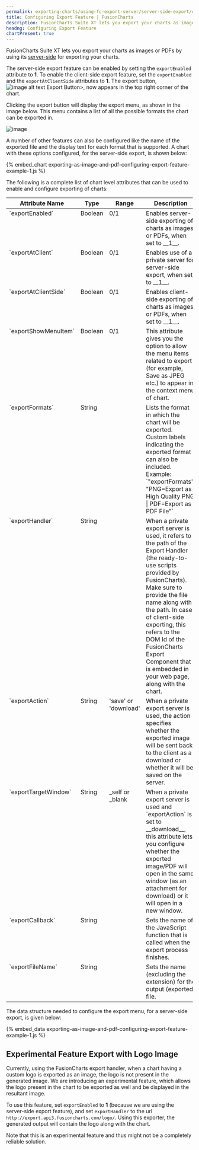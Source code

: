 ```yaml
---
permalink: exporting-charts/using-fc-export-server/server-side-export/configuring-export-feature.html
title: Configuring Export Feature | FusionCharts
description: FusionCharts Suite XT lets you export your charts as images or PDFs by using its server-side or client-side export features.
headng: Configuring Export Feature
chartPresent: true
---
```


FusionCharts Suite XT lets you export your charts as images or PDFs by using its [server-side](/exporting-charts/using-fc-export-server/server-side-export/introduction) for exporting your charts.

The server-side export feature can be enabled by setting the `exportEnabled` attribute to __1__. To enable the client-side export feature, set the `exportEnabled` and the `exportAtClientSide` attributes to __1__. 
The export button, <span> ![image alt text Export Button](/images/getting-started-adding-interactivity-exporting-to-images-or-pdf-client-side-exporting-image-4.jpg)</span>>, now appears in the top right corner of the chart.

Clicking the export button will display the export menu, as shown in the image below. This menu contains a list of all the possible formats the chart can be exported in.

![image](/images/exporting-as-image-and-pdf-intro.png)

A number of other features can also be configured like the name of the exported file and the display text for each format that is supported. A chart with these options configured, for the server-side export, is shown below:

{% embed_chart exporting-as-image-and-pdf-configuring-export-feature-example-1.js %}

The following is a complete list of chart level attributes that can be used to enable and configure exporting of charts:

<table width="100%" border="0" class="table" cellpadding="2" cellspacing="0">
    <thead>
        <tr>
            <th width="25%" valign="top" class="header">Attribute Name</th>
            <th width="10%" valign="top" class="header">Type</th>
            <th width="10%" valign="top" class="header">Range</th>
            <th width="55%" valign="top" class="header">Description</th>
        </tr>
    </thead>
    <tbody>
        <tr>
            <td valign="top" class="code">`exportEnabled`</td>
            <td valign="top" class="text">Boolean</td>
            <td valign="top" class="text">0/1</td>
            <td valign="top" class="text">Enables server-side exporting of charts as images or PDFs, when set to __1__.</td>
        </tr>     
        <tr>
            <td valign="top" class="code">`exportAtClient`</td>
            <td valign="top" class="text">Boolean</td>
            <td valign="top" class="text">0/1</td>
            <td valign="top" class="text">Enables use of a private server for server-side export, when set to __1__.</td>
        </tr>
        <tr>
            <td valign="top" class="code">`exportAtClientSide`</td>
            <td valign="top" class="text">Boolean</td>
            <td valign="top" class="text">0/1</td>
            <td valign="top" class="text">Enables client-side exporting of charts as images or PDFs, when set to __1__.</td>
        </tr>
        <tr>
            <td valign="top" class="code">`exportShowMenuItem`</td>
            <td valign="top" class="text">Boolean</td>
            <td valign="top" class="text">0/1</td>
            <td valign="top" class="text">This attribute gives you the option to allow the menu items related to export (for example, Save as JPEG etc.) to appear in the context menu of chart.</td>
        </tr>
        <tr>
            <td valign="top" class="code">`exportFormats`</td>
            <td valign="top" class="text">String</td>
            <td valign="top" class="text"></td>
            <td valign="top" class="text">Lists the format in which the chart will be exported. Custom labels indicating the exported format can also be included. Example:
    `"exportFormats": "PNG=Export as High Quality PNG &#124; PDF=Export as PDF File"`
            </td>
        </tr>
        <tr>
            <td valign="top" class="code">`exportHandler`</td>
            <td valign="top" class="text">String</td>
            <td valign="top" class="text"></td>
            <td valign="top" class="text">When a private export server is used, it refers to the path of the Export Handler (the ready-to-use scripts provided by FusionCharts). Make sure to provide the file name along with the path. In case of client-side exporting, this refers to the DOM Id of the FusionCharts Export Component that is embedded in your web page, along with the chart.
            </td>
        </tr>
        <tr>
            <td valign="top" class="code">`exportAction`</td>
            <td valign="top" class="text">String</td>
            <td valign="top" class="text">'save' or 'download'</td>
            <td valign="top" class="text">When a private export server is used, the action specifies whether the exported image will be sent back to the client as a download or whether it will be saved on the server.</td>
        </tr>
        <tr>
            <td valign="top" class="code">`exportTargetWindow`</td>
            <td valign="top" class="text">String</td>
            <td valign="top" class="text">_self or _blank</td>
            <td valign="top" class="text">When a private export server is used and `exportAction` is set to __download__, this attribute lets you configure whether the exported image/PDF will open in the same window (as an attachment for download) or it will open in a new window.</td>
        </tr>
        <tr>
            <td valign="top" class="code">`exportCallback`</td>
            <td valign="top" class="text">String</td>
            <td valign="top" class="text"></td>
            <td valign="top" class="text">Sets the name of the JavaScript function that is called when the export process finishes.</td>
        </tr>
        <tr>
            <td valign="top" class="code">`exportFileName`</td>
            <td valign="top" class="text">String</td>
            <td valign="top" class="text"></td>
            <td valign="top" class="text">Sets the name (excluding the extension) for the output (exported) file.</td>
        </tr>
    </tbody>
</table>

The data structure needed to configure the export menu, for a server-side export, is given below:

{% embed_data exporting-as-image-and-pdf-configuring-export-feature-example-1.js %}

## Experimental Feature Export with Logo Image

Currently, using the FusionCharts export handler, when a chart having a custom logo is exported as an image, the logo is not present in the generated image. We are introducing an experimental feature, which allows the logo present in the chart to be exported as well and be displayed in the resultant image.

To use this feature, set `exportEnabled` to __1__ (because we are using the server-side export feature), and set `exportHandler` to the url `http://export.api3.fusioncharts.com/logo/`. Using this exporter, the generated output will contain the logo along with the chart. 

> 
Note that this is an experimental feature and thus might not be a completely reliable solution.
</p>

